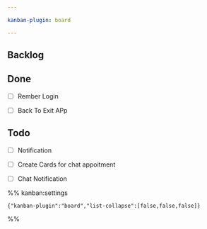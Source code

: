 ```yaml
---

kanban-plugin: board

---
```


## Backlog



## Done

- [ ] Rember Login
- [ ] Back To Exit APp


## Todo

- [ ] Notification
- [ ] Create Cards for chat
	appoitment
- [ ] Chat Notification




%% kanban:settings
```
{"kanban-plugin":"board","list-collapse":[false,false,false]}
```
%%